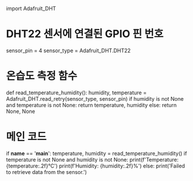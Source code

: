 import Adafruit_DHT

# DHT22 센서에 연결된 GPIO 핀 번호
sensor_pin = 4
sensor_type = Adafruit_DHT.DHT22

# 온습도 측정 함수
def read_temperature_humidity():
    humidity, temperature = Adafruit_DHT.read_retry(sensor_type, sensor_pin)
    if humidity is not None and temperature is not None:
        return temperature, humidity
    else:
        return None, None

# 메인 코드
if __name__ == '__main__':
    temperature, humidity = read_temperature_humidity()
    if temperature is not None and humidity is not None:
        print(f'Temperature: {temperature:.2f}°C')
        print(f'Humidity: {humidity:.2f}%')
    else:
        print('Failed to retrieve data from the sensor.')  
